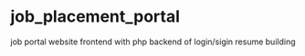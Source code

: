 # job_placement_portal
job portal website  frontend
with php backend of login/sigin 
resume building 
